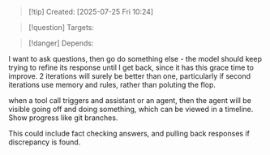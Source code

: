 
>[!tip] Created: [2025-07-25 Fri 10:24]

>[!question] Targets: 

>[!danger] Depends: 

I want to ask questions, then go do something else - the model should keep trying to refine its response until I get back, since it has this grace time to improve.  2 iterations will surely be better than one, particularly if second iterations use memory and rules, rather than poluting the flop.

when a tool call triggers and assistant or an agent, then the agent will be visible going off and doing something, which can be viewed in a timeline.
Show progress like git branches.

This could include fact checking answers, and pulling back responses if discrepancy is found.